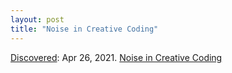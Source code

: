 ```yaml
---
layout: post
title: "Noise in Creative Coding"
---
```

[Discovered](http://rolandtanglao.com/2020/07/29/p1-blogthis-checkvist-list-links-to-blog/): Apr 26, 2021. [Noise in Creative Coding](https://varun.ca/noise/)

